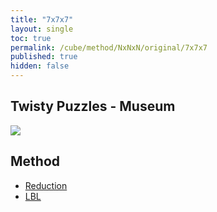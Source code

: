 ```yaml
---
title: "7x7x7"
layout: single
toc: true
permalink: /cube/method/NxNxN/original/7x7x7
published: true
hidden: false
---
```


<head>
  <base target="_self">
</head>



## Twisty Puzzles - Museum

<a href="https://twistypuzzles.com/app/museum/museum_showitem.php?pkey=1486">
  <img src="https://twistypuzzles.com/museum/large/01486-02.jpg">
</a>



## Method

- [Reduction](/cube/method/NxNxN/original/7x7x7/reduction)
- [LBL](/cube/method/NxNxN/original/7x7x7/lbl)
